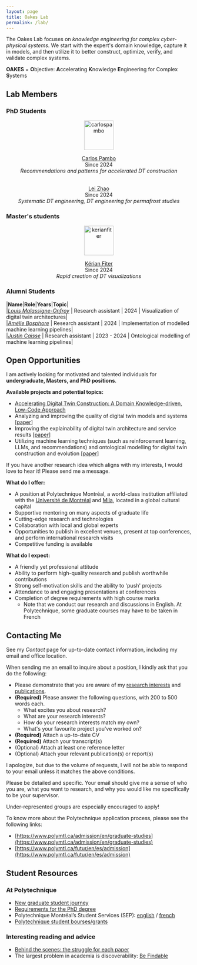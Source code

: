 ```yaml
---
layout: page
title: Oakes Lab
permalink: /lab/
---
```


The Oakes Lab focuses on *knowledge engineering for complex cyber-physical systems*. We start with the expert's domain knowledge, capture it in models, and then utilize it to better construct, optimize, verify, and validate complex systems.

**OAKES** = **O**bjective: **A**ccelerating **K**nowledge **E**ngineering for Complex **S**ystems

[//]: # (Please see the main page for a list of my varied research topics, which include digital twins, ontologies, workflows, and machine learning.)

## Lab Members

### PhD Students

<div style="text-align: center;">
<img src="https://media.licdn.com/dms/image/v2/D4D03AQFZbSuYWDjeeA/profile-displayphoto-shrink_400_400/profile-displayphoto-shrink_400_400/0/1704457616675?e=1741824000&v=beta&t=0hJBbHBKXBeJ44-gsFJOBVpbZRMzGdUbrTLswQ273No" alt="carlospambo" style="width:80px;"/><br>

<a href="https://www.linkedin.com/in/carlos-pambo/">Carlos Pambo</a><br>
Since 2024<br>
<i>Recommendations and patterns for accelerated DT construction</i>
</div>

<br>

<div style="text-align: center;">
<a href="https://www.researchgate.net/scientific-contributions/Lei-Zhao-2126466187">Lei Zhao</a> <br>
Since 2024  <br>
<i>Systematic DT engineering, DT engineering for permafrost studies</i>
</div>

### Master's students
<div style="text-align: center;">
<img src="https://media.licdn.com/dms/image/v2/C4E03AQHT7p467v7jlw/profile-displayphoto-shrink_400_400/profile-displayphoto-shrink_400_400/0/1658099318471?e=1741824000&v=beta&t=A-mug2NpufIXZ5hmvYKk9yeRa217AgBG7Z7ge51Utko" alt="kerianfiter" style="width:80px;"/>

<a href="https://www.linkedin.com/in/kerianfiter/">Kérian Fiter</a><br>
Since 2024  <br>
<i> Rapid creation of DT visualizations </i>
</div>

### Alumni Students

|**Name**|**Role**|**Years**|**Topic**|  
|*[Louis Malassigne-Onfroy](https://www.linkedin.com/in/louismalaonfr/)* | Research assistant | 2024 | Visualization of digital twin architectures|  
|*[Amélie Bosphore](https://www.linkedin.com/in/am%C3%A9lie-bosphore-1a5997227/)* | Research assistant | 2024 | Implementation of modelled machine learning pipelines|  
|*[Justin Caisse](https://www.linkedin.com/in/justin-caisse/)* | Research assistant | 2023 - 2024 | Ontological modelling of machine learning pipelines|


## Open Opportunities

I am actively looking for motivated and talented individuals for **undergraduate, Masters, and PhD positions**.

**Available projects and potential topics:**
* [Accelerating Digital Twin Construction: A Domain Knowledge-driven, Low-Code Approach](https://www.polymtl.ca/expertises/en/accelerating-digital-twin-construction-domain-knowledge-driven-low-code-approach-oakes-bentley)
* Analyzing and improving the quality of digital twin models and systems [[paper](https://bentleyjoakes.github.io/assets/publications/Oakes2023%20-%20Examining%20Model%20Qualities%20and%20their%20Impact%20on%20Digital%20Twins.pdf)]
* Improving the explainability of digital twin architecture and service results [[paper](https://bentleyjoakes.github.io/assets/publications/Gil2024-Towards_a_Systematic_Reporting_Framework_for_Digital_Twins.pdf)]
* Utilizing machine learning techniques (such as reinforcement learning, LLMs, and recommendations) and ontological modelling for digital twin construction and evolution [[paper](https://bentleyjoakes.github.io/assets/publications/Oakes2024-Towards_Ontological_Service-Driven_Engineering_of_Digital_Twins.pdf)]

If you have another research idea which aligns with my interests, I would love to hear it! Please send me a message.

**What do I offer:**
* A position at Polytechnique Montréal, a world-class institution affiliated with the [Université  de Montréal](https://www.umontreal.ca/) and [Mila](https://mila.quebec/en), located in a global cultural capital
* Supportive mentoring on many aspects of graduate life
* Cutting-edge research and technologies
* Collaboration with local and global experts
* Opportunities to publish in excellent venues, present at top conferences, and perform international research visits
* Competitive funding is available

**What do I expect:**
* A friendly yet professional attitude
* Ability to perform high-quality research and publish worthwhile contributions
* Strong self-motivation skills and the ability to 'push' projects
* Attendance to and engaging presentations at conferences
* Completion of degree requirements with high course marks
  * Note that we conduct our research and discussions in English. At Polytechnique, some graduate courses may have to be taken in French

## Contacting Me

See my _Contact_ page for up-to-date contact information, including my email and office location.

When sending me an email to inquire about a position, I kindly ask that you do the following:
* Please demonstrate that you are aware of my [research interests](https://www.polymtl.ca/expertises/en/oakes-bentley) and [publications](https://bentleyjoakes.github.io/publications/).
* **(Required)** Please answer the following questions, with 200 to 500 words each.
  * What excites you about research?
  * What are your research interests?
  * How do your research interests match my own?
  * What's your favourite project you've worked on?
* **(Required)** Attach a up-to-date CV
* **(Required)** Attach your transcript(s)
* (Optional) Attach at least one reference letter
* (Optional) Attach your relevant publication(s) or report(s)

I apologize, but due to the volume of requests, I will not be able to respond to your email unless it matches the above conditions.

Please be detailed and specific. Your email should give me a sense of who you are, what you want to research, and why you would like me specifically to be your supervisor.

Under-represented groups are especially encouraged to apply! 

To know more about the Polytechnique application process, please see the following links:

* [https://www.polymtl.ca/admission/en/graduate-studies](https://www.polymtl.ca/admission/en/graduate-studies)
* [https://www.polymtl.ca/futur/en/es/admission](https://www.polymtl.ca/futur/en/es/admission)

## Student Resources

### At Polytechnique
* [New graduate student journey](https://www.polymtl.ca/gopoly/en/new-student-journey/new-student-journey-graduate-studies)
* [Requirements for the PhD degree](https://www.polymtl.ca/programmes/programmes/doctorat-en-genie-informatique)
* Polytechnique Montréal’s Student Services (SEP): [english](https://etudiant.polymtl.ca/sep/en/) / [french](https://etudiant.polymtl.ca/sep/)
* [Polytechnique student bourses/grants](https://www.polymtl.ca/aide-financiere/bourses/recherche)

### Interesting reading and advice
* [Behind the scenes: the struggle for each paper](https://jeffhuang.com/struggle_for_each_paper/)
* The largest problem in academia is discoverability: [Be Findable](https://registerspill.thorstenball.com/p/be-findable)